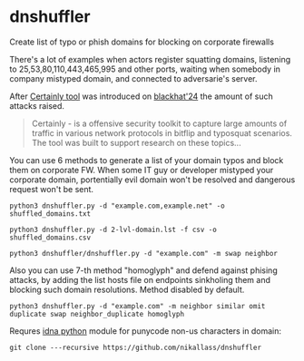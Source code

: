 # dnshuffler
Create list of typo or phish domains for blocking on corporate firewalls

There's a lot of examples when actors register squatting domains, listening to 25,53,80,110,443,465,995 and other ports, waiting when somebody in company mistyped domain, and connected to adversarie's server. 

After [Certainly tool](https://github.com/happycakefriends/certainly) was introduced on [blackhat'24](https://www.blackhat.com/us-24/briefings/schedule/index.html#flipping-bits-your-credentials-are-certainly-mine-40040) the amount of such attacks raised. 

> Certainly - is a offensive security toolkit to capture large amounts of traffic in various network protocols in bitflip and typosquat scenarios. The tool was built to support research on these topics...

You can use 6 methods to generate a list of your domain typos and block them on corporate FW. When some IT guy or developer mistyped your corporate domain, portentially evil domain won't be resolved and dangerous request won't be sent. 

```
python3 dnshuffler.py -d "example.com,example.net" -o shuffled_domains.txt

python3 dnshuffler.py -d 2-lvl-domain.lst -f csv -o shuffled_domains.csv

python3 dnshuffler/dnshuffler.py -d "example.com" -m swap neighbor

```

Also you can use 7-th method "homoglyph" and defend against phising attacks, by adding the list hosts file on endpoints sinkholing them and blocking such domain resolutions. Method disabled by default.

```
python3 dnshuffler.py -d "example.com" -m neighbor similar omit duplicate swap neighbor_duplicate homoglyph
```

Requres [idna python](https://github.com/kjd/idna/) module for punycode non-us characters in domain:
```
git clone ---recursive https://github.com/nikallass/dnshuffler
```

